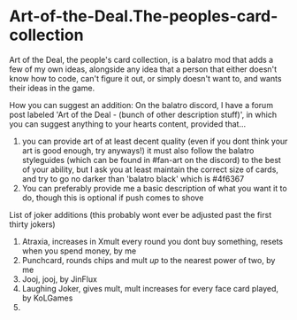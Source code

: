 # Art-of-the-Deal.The-peoples-card-collection
Art of the Deal, the people's card collection, is a balatro mod that adds a few of my own ideas, alongside any idea that a person that either doesn't know how to code, can't figure it out, or simply doesn't want to, and wants their ideas in the game.

How you can suggest an addition:
On the balatro discord, I have a forum post labeled 'Art of the Deal - (bunch of other description stuff)', in which you can suggest anything to your hearts content, provided that...
1. you can provide art of at least decent quality (even if you dont think your art is good enough, try anyways!)
it must also follow the balatro styleguides (which can be found in #fan-art on the discord) to the best of your ability, 
but I ask you at least maintain the correct size of cards, and try to go no darker than 'balatro black' which is #4f6367
2. You can preferably provide me a basic description of what you want it to do, though this is optional if push comes to shove

List of joker additions (this probably wont ever be adjusted past the first thirty jokers)
1. Atraxia, increases in Xmult every round you dont buy something, resets when you spend money, by me
2. Punchcard, rounds chips and mult *up* to the nearest power of two, by me
3. Jooj, jooj, by JinFlux
4. Laughing Joker, gives mult, mult increases for every face card played, by KoLGames
5. 
